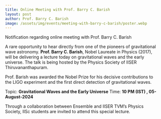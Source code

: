 ```yaml
---
title: Online Meeting with Prof. Barry C. Barish
layout: post
author: Prof. Barry C. Barish
image: /assets/img/events/meeting-with-barry-c-barish/poster.webp
---
```


Notification regarding online meeting with Prof. Barry C. Barish

<!--more-->

A rare opportunity to hear directly from one of the pioneers of gravitational wave astronomy.
**Prof. Barry C. Barish**, Nobel Laureate in Physics (2017), will be delivering a lecture today on gravitational waves and the early universe. The talk is being hosted by the Physics Society of IISER Thiruvananthapuram.
 
Prof. Barish was awarded the Nobel Prize for his decisive contributions to the LIGO experiment and the first direct detection of gravitational waves.
 
Topic: **Gravitational Waves and the Early Universe**
Time: **10 PM (IST) , 05-August-2024**

 
Through a collaboration between Ensemble and IISER TVM’s Physics Society, IISc students are invited to attend this special lecture.
 